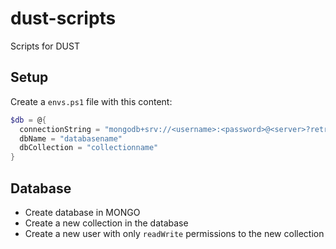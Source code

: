 ﻿# dust-scripts

Scripts for DUST

## Setup

Create a `envs.ps1` file with this content:
```PowerShell
$db = @{
  connectionString = "mongodb+srv://<username>:<password>@<server>?retryWrites=true&w=majority"
  dbName = "databasename"
  dbCollection = "collectionname"
}
```

## Database

- Create database in MONGO
- Create a new collection in the database
- Create a new user with only `readWrite` permissions to the new collection
